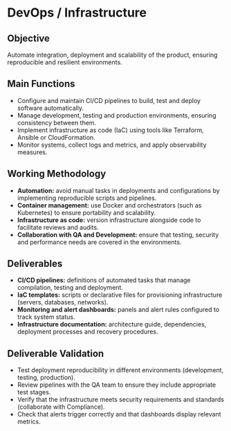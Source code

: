 # DevOps / Infrastructure

## Objective
Automate integration, deployment and scalability of the product, ensuring reproducible and resilient environments.

## Main Functions
- Configure and maintain CI/CD pipelines to build, test and deploy software automatically.
- Manage development, testing and production environments, ensuring consistency between them.
- Implement infrastructure as code (IaC) using tools like Terraform, Ansible or CloudFormation.
- Monitor systems, collect logs and metrics, and apply observability measures.

## Working Methodology
- **Automation:** avoid manual tasks in deployments and configurations by implementing reproducible scripts and pipelines.
- **Container management:** use Docker and orchestrators (such as Kubernetes) to ensure portability and scalability.
- **Infrastructure as code:** version infrastructure alongside code to facilitate reviews and audits.
- **Collaboration with QA and Development:** ensure that testing, security and performance needs are covered in the environments.

## Deliverables
- **CI/CD pipelines:** definitions of automated tasks that manage compilation, testing and deployment.
- **IaC templates:** scripts or declarative files for provisioning infrastructure (servers, databases, networks).
- **Monitoring and alert dashboards:** panels and alert rules configured to track system status.
- **Infrastructure documentation:** architecture guide, dependencies, deployment processes and recovery procedures.

## Deliverable Validation
- Test deployment reproducibility in different environments (development, testing, production).
- Review pipelines with the QA team to ensure they include appropriate test stages.
- Verify that the infrastructure meets security requirements and standards (collaborate with Compliance).
- Check that alerts trigger correctly and that dashboards display relevant metrics.
